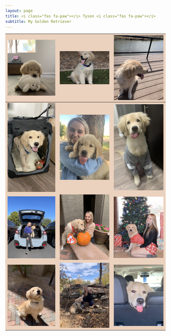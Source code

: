 ```yaml
---
layout: page
title: <i class="fas fa-paw"></i> Tyson <i class="fas fa-paw"></i>
subtitle: My Golden Retriever
---
```



<div class="gs-section-01" markdown=1">

![Kirsten](assets/img/Tyson2.jpg) | ![Kirsten](assets/img/Tyson3.jpg) | ![Kirsten](assets/img/Tyson11.jpg)
------------ | ------------- | ------------- 
![Kirsten](assets/img/Tyson5.jpg) | ![Kirsten](assets/img/Tyson1.jpg) | ![Kirsten](assets/img/Tyson4.jpg)
![Kirsten](assets/img/Tyson8.jpg) | ![Kirsten](assets/img/Tyson7.jpg) | ![Kirsten](assets/img/Tyson9.jpg)
![Kirsten](assets/img/Tyson10.jpg) | ![Kirsten](assets/img/Tyson6.jpg) | ![Kirsten](assets/img/Tyson12.jpg)

</div>


<style>
  .gs-section-01 table{
    background-color: #EBD2BE
  }
</style>
